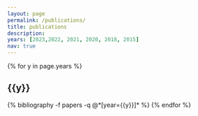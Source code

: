 ```yaml
---
layout: page
permalink: /publications/
title: publications
description: 
years: [2023,2022, 2021, 2020, 2018, 2015]
nav: true
---
```


<div class="publications">

{% for y in page.years %}
  <h2 class="year">{{y}}</h2>
  {% bibliography -f papers -q @*[year={{y}}]* %}
{% endfor %}

</div>

